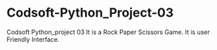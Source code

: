 # Codsoft-Python_Project-03
Codsoft Python_project 03
It is a Rock Paper Scissors Game.
It is user Friendly Interface.
